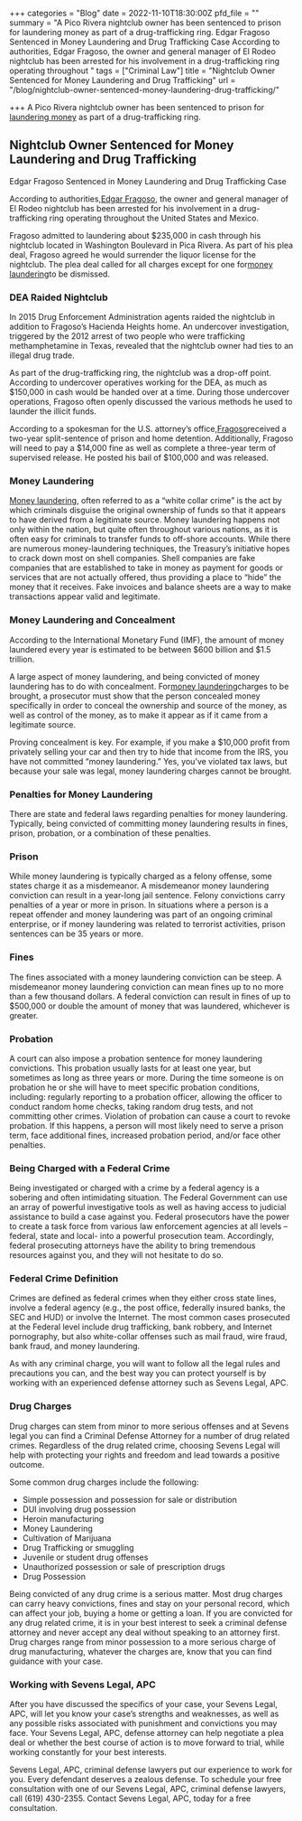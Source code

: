 +++
categories = "Blog"
date = 2022-11-10T18:30:00Z
pfd_file = ""
summary = "A Pico Rivera nightclub owner has been sentenced to prison for laundering money as part of a drug-trafficking ring. Edgar Fragoso Sentenced in Money Laundering and Drug Trafficking Case According to authorities, Edgar Fragoso, the owner and general manager of El Rodeo nightclub has been arrested for his involvement in a drug-trafficking ring operating throughout "
tags = ["Criminal Law"]
title = "Nightclub Owner Sentenced for Money Laundering and Drug Trafficking"
url = "/blog/nightclub-owner-sentenced-money-laundering-drug-trafficking/"

+++
A Pico Rivera nightclub owner has been sentenced to prison for [laundering money](https://www.sevenslegal.com/) as part of a drug-trafficking ring.

## Nightclub Owner Sentenced for Money Laundering and Drug Trafficking

Edgar Fragoso Sentenced in Money Laundering and Drug Trafficking Case

According to authorities,[Edgar Fragoso](https://www.sevenslegal.com/), the owner and general manager of El Rodeo nightclub has been arrested for his involvement in a drug-trafficking ring operating throughout the United States and Mexico.

Fragoso admitted to laundering about $235,000 in cash through his nightclub located in Washington Boulevard in Pica Rivera. As part of his plea deal, Fragoso agreed he would surrender the liquor license for the nightclub. The plea deal called for all charges except for one for[money laundering](https://www.sevenslegal.com/)to be dismissed.

### DEA Raided Nightclub

In 2015 Drug Enforcement Administration agents raided the nightclub in addition to Fragoso’s Hacienda Heights home. An undercover investigation, triggered by the 2012 arrest of two people who were trafficking methamphetamine in Texas, revealed that the nightclub owner had ties to an illegal drug trade.

As part of the drug-trafficking ring, the nightclub was a drop-off point. According to undercover operatives working for the DEA, as much as $150,000 in cash would be handed over at a time. During those undercover operations, Fragoso often openly discussed the various methods he used to launder the illicit funds.

According to a spokesman for the U.S. attorney’s office,[Fragoso](https://www.sevenslegal.com/)received a two-year split-sentence of prison and home detention. Additionally, Fragoso will need to pay a $14,000 fine as well as complete a three-year term of supervised release. He posted his bail of $100,000 and was released.

### Money Laundering

[Money laundering](https://www.sevenslegal.com/), often referred to as a “white collar crime” is the act by which criminals disguise the original ownership of funds so that it appears to have derived from a legitimate source. Money laundering happens not only within the nation, but quite often throughout various nations, as it is often easy for criminals to transfer funds to off-shore accounts. While there are numerous money-laundering techniques, the Treasury’s initiative hopes to crack down most on shell companies. Shell companies are fake companies that are established to take in money as payment for goods or services that are not actually offered, thus providing a place to “hide” the money that it receives. Fake invoices and balance sheets are a way to make transactions appear valid and legitimate.

### Money Laundering and Concealment

According to the International Monetary Fund (IMF), the amount of money laundered every year is estimated to be between $600 billion and $1.5 trillion.

A large aspect of money laundering, and being convicted of money laundering has to do with concealment. For[money laundering](https://www.sevenslegal.com/)charges to be brought, a prosecutor must show that the person concealed money specifically in order to conceal the ownership and source of the money, as well as control of the money, as to make it appear as if it came from a legitimate source.

Proving concealment is key. For example, if you make a $10,000 profit from privately selling your car and then try to hide that income from the IRS, you have not committed “money laundering.” Yes, you’ve violated tax laws, but because your sale was legal, money laundering charges cannot be brought.

### Penalties for Money Laundering

There are state and federal laws regarding penalties for money laundering. Typically, being convicted of committing money laundering results in fines, prison, probation, or a combination of these penalties.

### Prison

While money laundering is typically charged as a felony offense, some states charge it as a misdemeanor. A misdemeanor money laundering conviction can result in a year-long jail sentence. Felony convictions carry penalties of a year or more in prison. In situations where a person is a repeat offender and money laundering was part of an ongoing criminal enterprise, or if money laundering was related to terrorist activities, prison sentences can be 35 years or more.

### Fines

The fines associated with a money laundering conviction can be steep. A misdemeanor money laundering conviction can mean fines up to no more than a few thousand dollars. A federal conviction can result in fines of up to $500,000 or double the amount of money that was laundered, whichever is greater.

### Probation

A court can also impose a probation sentence for money laundering convictions. This probation usually lasts for at least one year, but sometimes as long as three years or more. During the time someone is on probation he or she will have to meet specific probation conditions, including: regularly reporting to a probation officer, allowing the officer to conduct random home checks, taking random drug tests, and not committing other crimes. Violation of probation can cause a court to revoke probation. If this happens, a person will most likely need to serve a prison term, face additional fines, increased probation period, and/or face other penalties.

### Being Charged with a Federal Crime

Being investigated or charged with a crime by a federal agency is a sobering and often intimidating situation. The Federal Government can use an array of powerful investigative tools as well as having access to judicial assistance to build a case against you. Federal prosecutors have the power to create a task force from various law enforcement agencies at all levels – federal, state and local- into a powerful prosecution team. Accordingly, federal prosecuting attorneys have the ability to bring tremendous resources against you, and they will not hesitate to do so.

### Federal Crime Definition

Crimes are defined as federal crimes when they either cross state lines, involve a federal agency (e.g., the post office, federally insured banks, the SEC and HUD) or involve the Internet. The most common cases prosecuted at the Federal level include drug trafficking, bank robbery, and Internet pornography, but also white-collar offenses such as mail fraud, wire fraud, bank fraud, and money laundering.

As with any criminal charge, you will want to follow all the legal rules and precautions you can, and the best way you can protect yourself is by working with an experienced defense attorney such as Sevens Legal, APC.

### Drug Charges

Drug charges can stem from minor to more serious offenses and at Sevens legal you can find a Criminal Defense Attorney for a number of drug related crimes. Regardless of the drug related crime, choosing Sevens Legal will help with protecting your rights and freedom and lead towards a positive outcome.

Some common drug charges include the following:

* Simple possession and possession for sale or distribution
* DUI involving drug possession
* Heroin manufacturing
* Money Laundering
* Cultivation of Marijuana
* Drug Trafficking or smuggling
* Juvenile or student drug offenses
* Unauthorized possession or sale of prescription drugs
* Drug Possession

Being convicted of any drug crime is a serious matter. Most drug charges can carry heavy convictions, fines and stay on your personal record, which can affect your job, buying a home or getting a loan. If you are convicted for any drug related crime, it is in your best interest to seek a criminal defense attorney and never accept any deal without speaking to an attorney first. Drug charges range from minor possession to a more serious charge of drug manufacturing, whatever the charges are, know that you can find guidance with your case.

### Working with Sevens Legal, APC

After you have discussed the specifics of your case, your Sevens Legal, APC, will let you know your case’s strengths and weaknesses, as well as any possible risks associated with punishment and convictions you may face. Your Sevens Legal, APC, defense attorney can help negotiate a plea deal or whether the best course of action is to move forward to trial, while working constantly for your best interests.

Sevens Legal, APC, criminal defense lawyers put our experience to work for you. Every defendant deserves a zealous defense. To schedule your free consultation with one of our Sevens Legal, APC, criminal defense lawyers, call (619) 430-2355. Contact Sevens Legal, APC, today for a free consultation.